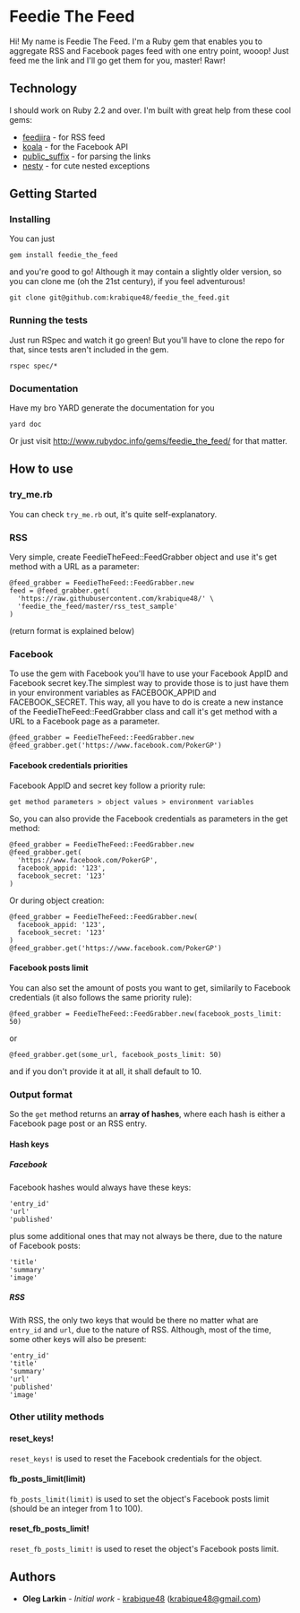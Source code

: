 # Feedie The Feed

Hi! My name is Feedie The Feed. I'm a Ruby gem that enables you to aggregate RSS and Facebook pages feed with one entry point, wooop! Just feed me the link and I'll go get them for you, master! Rawr!

## Technology

I should work on Ruby 2.2 and over. I'm built with great help from 
these cool gems:
* [feedjira](https://github.com/feedjira/feedjira) - for RSS feed
* [koala](https://github.com/arsduo/koala) - for the Facebook API
* [public_suffix](https://github.com/weppos/publicsuffix-ruby) - for parsing the links
* [nesty](https://github.com/skorks/nesty) - for cute nested exceptions

## Getting Started

### Installing

You can just

```
gem install feedie_the_feed
```

and you're good to go! Although it may contain a slightly older version, so you can clone me (oh the 21st century), if you feel adventurous!

```
git clone git@github.com:krabique48/feedie_the_feed.git
```

### Running the tests

Just run RSpec and watch it go green! But you'll have to clone the repo for that, since tests aren't included in the gem.

```
rspec spec/*
```

### Documentation

Have my bro YARD generate the documentation for you

```
yard doc
```

Or just visit http://www.rubydoc.info/gems/feedie_the_feed/ for that matter.

## How to use

### try_me.rb

You can check `try_me.rb` out, it's quite self-explanatory.

### RSS

Very simple, create FeedieTheFeed::FeedGrabber object and use it's get method with a URL as a parameter:

```
@feed_grabber = FeedieTheFeed::FeedGrabber.new
feed = @feed_grabber.get(
  'https://raw.githubusercontent.com/krabique48/' \
  'feedie_the_feed/master/rss_test_sample'
)
```

(return format is explained below)

### Facebook

To use the gem with Facebook you'll have to use your Facebook AppID and Facebook secret key.The simplest way to provide those is to just have them in your environment variables as FACEBOOK_APPID and FACEBOOK_SECRET. This way, all you have to do is create a new instance of the FeedieTheFeed::FeedGrabber class and call it's get method with a URL to a Facebook page as a parameter.

```
@feed_grabber = FeedieTheFeed::FeedGrabber.new
@feed_grabber.get('https://www.facebook.com/PokerGP')
```

#### Facebook credentials priorities

Facebook AppID and secret key follow a priority rule:

```
get method parameters > object values > environment variables
```

So, you can also provide the Facebook credentials as parameters in the get method:

```
@feed_grabber = FeedieTheFeed::FeedGrabber.new
@feed_grabber.get(
  'https://www.facebook.com/PokerGP',
  facebook_appid: '123',
  facebook_secret: '123'
)
```

Or during object creation:

```
@feed_grabber = FeedieTheFeed::FeedGrabber.new(
  facebook_appid: '123',
  facebook_secret: '123'
)
@feed_grabber.get('https://www.facebook.com/PokerGP')
```

#### Facebook posts limit

You can also set the amount of posts you want to get, similarily to Facebook credentials (it also follows the same priority rule):

```
@feed_grabber = FeedieTheFeed::FeedGrabber.new(facebook_posts_limit: 50)
```

or

```
@feed_grabber.get(some_url, facebook_posts_limit: 50)
```

and if you don't provide it at all, it shall default to 10.

### Output format

So the `get` method returns an **array of hashes**, where each hash is either a Facebook page post or an RSS entry.

#### Hash keys

##### Facebook

Facebook hashes would always have these keys:

```
'entry_id'
'url'
'published'
```

plus some additional ones that may not always be there, due to the nature of Facebook posts:

```
'title'
'summary'
'image'
```

##### RSS

With RSS, the only two keys that would be there no matter what are `entry_id` and `url`, due to the nature of RSS. Although, most of the time, some other keys will also be present:

```
'entry_id'
'title'
'summary'
'url'
'published'
'image'
```

### Other utility methods

#### reset_keys!

`reset_keys!` is used to reset the Facebook credentials for the object.

#### fb_posts_limit(limit)

`fb_posts_limit(limit)` is used to set the object's Facebook posts limit (should be an integer from 1 to 100).

#### reset_fb_posts_limit!

`reset_fb_posts_limit!` is used to reset the object's Facebook posts limit.

## Authors

* **Oleg Larkin** - *Initial work* - 
[krabique48](https://github.com/krabique48) (krabique48@gmail.com)
